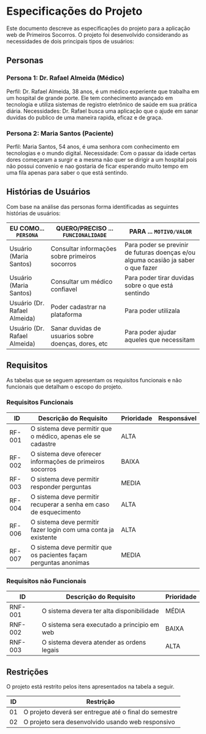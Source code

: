 # Especificações do Projeto

Este documento descreve as especificações do projeto para a aplicação web de Primeiros Socorros. O projeto foi desenvolvido considerando as necessidades de dois principais tipos de usuários:

## Personas

### Persona 1: Dr. Rafael Almeida (Médico)

Perfil: Dr. Rafael Almeida, 38 anos, é um médico experiente que trabalha em um hospital de grande porte. Ele tem conhecimento avançado em tecnologia e utiliza sistemas de registro eletrônico de saúde em sua prática diária.
Necessidades: Dr. Rafael busca uma aplicação que o ajude em sanar duvidas do publico de uma maneira rapida, eficaz e de graça.

### Persona 2: Maria Santos (Paciente)

Perfil: Maria Santos, 54 anos, é uma senhora com conhecimento em tecnologias e o mundo digital.
Necessidade: Com o passar da idade certas dores começaram a surgir e a mesma não quer se dirigir a um hospital pois não possui convenio e nao gostaria de ficar esperando muito tempo em uma fila apenas para saber o que está sentindo.

## Histórias de Usuários

Com base na análise das personas forma identificadas as seguintes histórias de usuários:

|EU COMO... `PERSONA`| QUERO/PRECISO ... `FUNCIONALIDADE` |PARA ... `MOTIVO/VALOR`                 |
|--------------------|------------------------------------|----------------------------------------|
|Usuário  (Maria Santos) | Consultar informações sobre primeiros socorros | Para poder se previnir de futuras doenças e/ou alguma ocasião ja saber o que fazer|
|Usuário (Maria Santos) | Consultar um médico confiavel | Para poder tirar duvidas sobre o que está sentindo |
|Usuário (Dr. Rafael Almeida) | Poder cadastrar na plataforma | Para poder utilizala |
|Usuário (Dr. Rafael Almeida) | Sanar duvidas de usuarios sobre doenças, dores, etc | Para poder ajudar aqueles que necessitam |


## Requisitos

As tabelas que se seguem apresentam os requisitos funcionais e não funcionais que detalham o escopo do projeto.

### Requisitos Funcionais

|ID    | Descrição do Requisito  | Prioridade | Responsável |
|------|-----------------------------------------|----| ----|
|RF-001| O sistema deve permitir que o médico, apenas ele se cadastre | ALTA |  |
|RF-002| O sistema deve oferecer informações de primeiros socorros | BAIXA | |
|RF-003| O sistema deve permitir responder perguntas | MEDIA | |
|RF-004| O sistema deve permitir recuperar a senha em caso de esquecimento | ALTA | |
|RF-006| O sistema deve permitir fazer login com uma conta ja existente | ALTA | |
|RF-007| O sistema deve permitir que os pacientes façam perguntas anonimas | MEDIA | |


### Requisitos não Funcionais

|ID     | Descrição do Requisito  |Prioridade |
|-------|-------------------------|----|
|RNF-001| O sistema devera ter alta disponibilidade | MÉDIA | 
|RNF-002| O sistema sera executado a principio em web |  BAIXA | 
|RNF-003| O sistema devera atender as ordens legais | ALTA |


## Restrições

O projeto está restrito pelos itens apresentados na tabela a seguir.

|ID| Restrição                                             |
|--|-------------------------------------------------------|
|01| O projeto deverá ser entregue até o final do semestre |
|02| O projeto sera desenvolvido usando web responsivo     |



